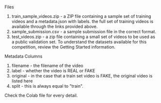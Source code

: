 Files

1. train_sample_videos.zip - a ZIP file containing a sample set of training videos and a metadata.json with labels. the full set of training videos is available through the links provided above.
2. sample_submission.csv - a sample submission file in the correct format.
3. test_videos.zip - a zip file containing a small set of videos to be used as a public validation set. To understand the datasets available for this competition, review the Getting Started information.


Metadata Columns

1. filename - the filename of the video
2. label - whether the video is REAL or FAKE
3. original - in the case that a train set video is FAKE, the original video is listed here
4. split - this is always equal to "train".

Check the Colab file for every detail.
